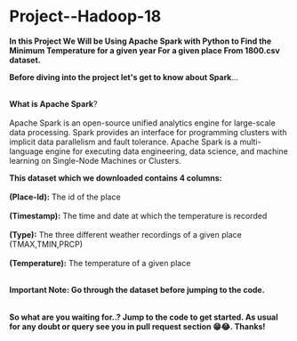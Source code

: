 # Project--Hadoop-18

<table>

**In this Project We Will be Using Apache Spark with Python to Find the Minimum Temperature for a given year For a given place From 1800.csv dataset.**

**Before diving into the project let's get to know about Spark**...<br></br>

**What is Apache Spark**?<br></br>
Apache Spark is an open-source unified analytics engine for large-scale data processing. Spark provides an interface for programming clusters with implicit data parallelism and fault tolerance. Apache Spark is a multi-language engine for executing data engineering, data science, and machine learning on Single-Node Machines or Clusters.

**This dataset which we downloaded contains 4 columns:** <br></br>
 **(Place-Id):** The id of the place <br></br>
 **(Timestamp):** The time and date at which the temperature is recorded <br></br>
 **(Type):** The three different weather recordings of a given place (TMAX,TMIN,PRCP) <br></br>
 **(Temperature):** The temperature of a given place <br></br>
 
 **Important Note: Go through the dataset before jumping to the code.**

</table>

 **So what are you waiting for..? Jump to the code to get started. As usual for any doubt or query see you in pull request section 😁😂. Thanks!**
